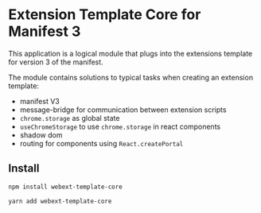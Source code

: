 # Extension Template Core for Manifest 3


This application is a logical module that plugs into the extensions template for version 3 of the manifest.

The module contains solutions to typical tasks when creating an extension template:

- manifest V3
- message-bridge for communication between extension scripts
- `chrome.storage` as global state
- `useChromeStorage` to use `chrome.storage` in react components
- shadow dom
- routing for components using `React.createPortal`

## Install

```bash
npm install webext-template-core
```

```bash
yarn add webext-template-core
```
